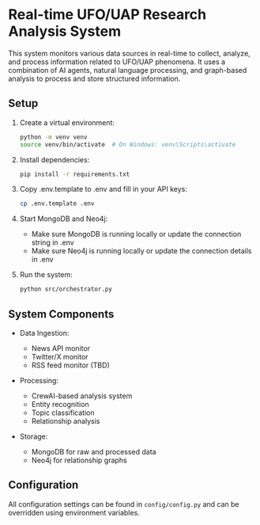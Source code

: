 
# Real-time UFO/UAP Research Analysis System

This system monitors various data sources in real-time to collect, analyze, and process information related to UFO/UAP phenomena. It uses a combination of AI agents, natural language processing, and graph-based analysis to process and store structured information.

## Setup

1. Create a virtual environment:
   ```bash
   python -m venv venv
   source venv/bin/activate  # On Windows: venv\Scripts\activate
   ```

2. Install dependencies:
   ```bash
   pip install -r requirements.txt
   ```

3. Copy .env.template to .env and fill in your API keys:
   ```bash
   cp .env.template .env
   ```

4. Start MongoDB and Neo4j:
   - Make sure MongoDB is running locally or update the connection string in .env
   - Make sure Neo4j is running locally or update the connection details in .env

5. Run the system:
   ```bash
   python src/orchestrator.py
   ```

## System Components

- Data Ingestion:
  - News API monitor
  - Twitter/X monitor
  - RSS feed monitor (TBD)

- Processing:
  - CrewAI-based analysis system
  - Entity recognition
  - Topic classification
  - Relationship analysis

- Storage:
  - MongoDB for raw and processed data
  - Neo4j for relationship graphs

## Configuration

All configuration settings can be found in `config/config.py` and can be overridden using environment variables.
